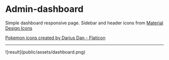 # Admin-dashboard
Simple dashboard responsive page.
Sidebar and header icons from <a href="https://pictogrammers.com/library/mdi/">Material Design Icons</a>

<a href="https://www.flaticon.com/free-icons/pokemon" title="pokemon icons">Pokemon icons created by Darius Dan - Flaticon</a>
<hr>  
![result](public/assets/dashboard.png)